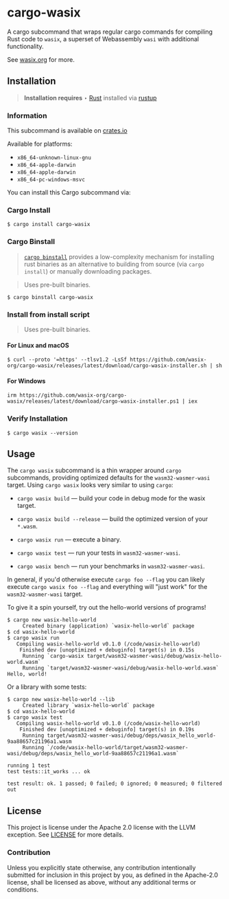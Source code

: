 # cargo-wasix

A cargo subcommand that wraps regular cargo commands for compiling Rust code
to `wasix`, a superset of Webassembly `wasi` with additional functionality.

See [wasix.org](https://wasix.org) for more.

## Installation

> **Installation requires**
> ‣ [Rust](https://www.rust-lang.org/tools/install) installed via [rustup](https://rustup.rs/)

### Information

This subcommand is available on [crates.io](https://crates.io/crates/cargo-wasix)

Available for platforms:

- `x86_64-unknown-linux-gnu`
- `x86_64-apple-darwin`
- `x86_64-apple-darwin`
- `x86_64-pc-windows-msvc`

You can install this Cargo subcommand via:

### Cargo Install

```shell
$ cargo install cargo-wasix
```

### Cargo Binstall

> [`cargo binstall`](https://github.com/cargo-bins/cargo-binstall) provides a low-complexity mechanism for installing rust binaries as an alternative to building from source (via `cargo install`) or manually downloading packages.

> Uses pre-built binaries.

```shell
$ cargo binstall cargo-wasix
```

### Install from install script

> Uses pre-built binaries.

#### For Linux and macOS

```shell
$ curl --proto '=https' --tlsv1.2 -LsSf https://github.com/wasix-org/cargo-wasix/releases/latest/download/cargo-wasix-installer.sh | sh
```

#### For Windows

```shell
irm https://github.com/wasix-org/cargo-wasix/releases/latest/download/cargo-wasix-installer.ps1 | iex
```

### Verify Installation

```shell
$ cargo wasix --version
```

## Usage

The `cargo wasix` subcommand is a thin wrapper around `cargo` subcommands,
providing optimized defaults for the `wasm32-wasmer-wasi` target. Using `cargo wasix`
looks very similar to using `cargo`:

- `cargo wasix build` — build your code in debug mode for the wasix target.

- `cargo wasix build --release` — build the optimized version of your `*.wasm`.

- `cargo wasix run` — execute a binary.

- `cargo wasix test` — run your tests in `wasm32-wasmer-wasi`.

- `cargo wasix bench` — run your benchmarks in `wasm32-wasmer-wasi`.

In general, if you'd otherwise execute `cargo foo --flag` you can likely execute
`cargo wasix foo --flag` and everything will "just work" for the `wasm32-wasmer-wasi`
target.

To give it a spin yourself, try out the hello-world versions of programs!

```
$ cargo new wasix-hello-world
     Created binary (application) `wasix-hello-world` package
$ cd wasix-hello-world
$ cargo wasix run
   Compiling wasix-hello-world v0.1.0 (/code/wasix-hello-world)
    Finished dev [unoptimized + debuginfo] target(s) in 0.15s
     Running `cargo-wasix target/wasm32-wasmer-wasi/debug/wasix-hello-world.wasm`
     Running `target/wasm32-wasmer-wasi/debug/wasix-hello-world.wasm`
Hello, world!
```

Or a library with some tests:

```
$ cargo new wasix-hello-world --lib
     Created library `wasix-hello-world` package
$ cd wasix-hello-world
$ cargo wasix test
   Compiling wasix-hello-world v0.1.0 (/code/wasix-hello-world)
    Finished dev [unoptimized + debuginfo] target(s) in 0.19s
     Running target/wasm32-wasmer-wasi/debug/deps/wasix_hello_world-9aa88657c21196a1.wasm
     Running `/code/wasix-hello-world/target/wasm32-wasmer-wasi/debug/deps/wasix_hello_world-9aa88657c21196a1.wasm`

running 1 test
test tests::it_works ... ok

test result: ok. 1 passed; 0 failed; 0 ignored; 0 measured; 0 filtered out
```

## License

This project is license under the Apache 2.0 license with the LLVM exception.
See [LICENSE](https://github.com/wasix-org/cargo-wasix/blob/main/LICENSE) for more details.

### Contribution

Unless you explicitly state otherwise, any contribution intentionally submitted
for inclusion in this project by you, as defined in the Apache-2.0 license,
shall be licensed as above, without any additional terms or conditions.
